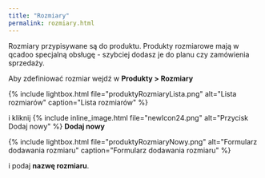 ```yaml
---
title: "Rozmiary"
permalink: rozmiary.html
---
```

Rozmiary przypisywane są do produktu. Produkty rozmiarowe mają w qcadoo specjalną obsługę - szybciej dodasz je do planu czy zamówienia sprzedaży. 

Aby zdefiniować rozmiar wejdź w **Produkty > Rozmiary** 

{% include lightbox.html file="produktyRozmiaryLista.png" alt="Lista rozmiarów" caption="Lista rozmiarów" %} 

i kliknij {% include inline_image.html file="newIcon24.png" alt="Przycisk Dodaj nowy" %} **Dodaj nowy** 

{% include lightbox.html file="produktyRozmiaryNowy.png" alt="Formularz dodawania rozmiaru" caption="Formularz dodawania rozmiaru" %}

i podaj **nazwę rozmiaru**.


